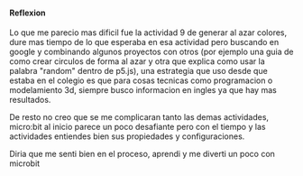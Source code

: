 #### Reflexion

Lo que me parecio mas dificil fue la actividad 9 de generar al azar colores, dure mas tiempo de lo que esperaba en esa actividad pero buscando en google y combinando algunos proyectos con otros (por ejemplo una guia de como  crear circulos de forma al azar y otra que explica como usar la 
palabra "random" dentro de p5.js), una estrategia que uso desde que estaba en el colegio es que para cosas tecnicas como programacion o modelamiento
3d, siempre busco informacion en ingles ya que hay mas resultados.

De resto no creo que se me complicaran tanto las demas actividades, micro:bit al inicio parece un poco desafiante pero con el tiempo y las actividades
entiendes bien sus propiedades y configuraciones.

Diria que me senti bien en el proceso, aprendi y me diverti un poco con microbit 
